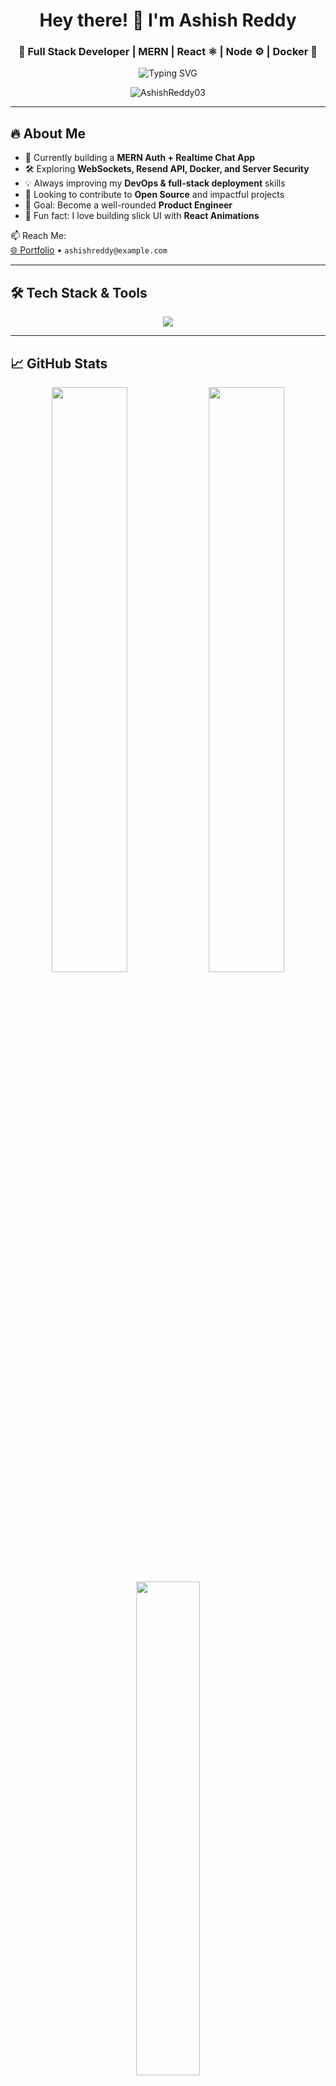 <!-- Profile Header -->
<h1 align="center">Hey there! 👋 I'm Ashish Reddy</h1>
<h3 align="center">🚀 Full Stack Developer | MERN | React ⚛️ | Node ⚙️ | Docker 🐳</h3>

<p align="center">
  <img src="https://readme-typing-svg.herokuapp.com?font=Fira+Code&size=22&pause=1000&color=58A6FF&center=true&vCenter=true&width=440&lines=Passionate+Full+Stack+Developer;Building+scalable+web+apps+with+MERN;Loves+clean+UI+%2B+solid+backend+architecture" alt="Typing SVG" />
</p>

<p align="center">
  <img src="https://komarev.com/ghpvc/?username=AshishReddy03&label=Profile+Views&color=0e75b6&style=flat" alt="AshishReddy03" />
</p>

---

## 🔥 About Me

- 🔭 Currently building a **MERN Auth + Realtime Chat App**
- 🛠 Exploring **WebSockets, Resend API, Docker, and Server Security**
- 💡 Always improving my **DevOps & full-stack deployment** skills
- 👯 Looking to contribute to **Open Source** and impactful projects
- 🎯 Goal: Become a well-rounded **Product Engineer**
- 🧠 Fun fact: I love building slick UI with **React Animations**

📫 Reach Me:  
[🌐 Portfolio](https://portfolio-ruby-seven-wpprw3w7az.vercel.app) • `ashishreddy@example.com`

---

## 🛠️ Tech Stack & Tools

<div align="center">
  <img src="https://skillicons.dev/icons?i=react,nodejs,express,mongodb,docker,js,html,css,git,github,vscode,vercel" />
</div>

---

## 📈 GitHub Stats

<div align="center">
  <img src="https://github-readme-stats.vercel.app/api?username=AshishReddy03&show_icons=true&theme=radical&hide_border=true&border_radius=10" width="49%" />
  <img src="https://github-readme-streak-stats.herokuapp.com/?user=AshishReddy03&theme=radical&hide_border=true&border_radius=10" width="49%" />
  <br />
  <img src="https://github-readme-stats.vercel.app/api/top-langs/?username=AshishReddy03&layout=compact&theme=radical&hide_border=true&border_radius=10" width="45%" />
</div>

---

## 🚀 Featured Projects

| Project | Description | Tech |
|--------|-------------|------|
| 🔐 [MERN Auth & Chat App](https://github.com/AshishReddy03/Chat_Mern) | Full auth system with JWT, OTP verification, and WebSocket chat | MERN, Socket.IO, Resend |
| 💼 [Portfolio Website](https://portfolio-ruby-seven-wpprw3w7az.vercel.app) | Animated portfolio with custom React Hero + Lottie | React, CSS, Framer Motion |
| 🐳 [Dockerized MERN App](https://github.com/AshishReddy03/docker-mern-app) *(if applicable)* | Full MERN app with Mongo/Express containers | Docker, Node, React |

---

## 🌐 Let's Connect

<p align="center">
  <a href="https://linkedin.com/in/your-profile" target="_blank">
    <img src="https://img.shields.io/badge/LinkedIn-%230077B5.svg?style=for-the-badge&logo=linkedin&logoColor=white" />
  </a>
  <a href="https://instagram.com/your-profile" target="_blank">
    <img src="https://img.shields.io/badge/Instagram-%23E4405F.svg?style=for-the-badge&logo=instagram&logoColor=white" />
  </a>
  <a href="https://x.com/your-profile" target="_blank">
    <img src="https://img.shields.io/badge/X-%23000000.svg?style=for-the-badge&logo=X&logoColor=white" />
  </a>
</p>

---

<p align="center">
  <img src="https://capsule-render.vercel.app/api?type=waving&color=gradient&height=140&section=footer"/>
</p>
